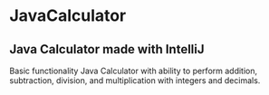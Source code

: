 # JavaCalculator
## Java Calculator made with IntelliJ

Basic functionality Java Calculator with ability to perform addition, subtraction, division, and multiplication with integers and decimals.
